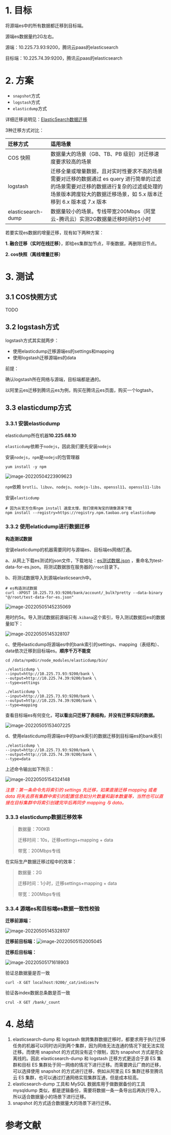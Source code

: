 # 1. 目标

将源端es中的所有数据都迁移到目标端。

源端es数据量约2G左右。

源端：10.225.73.93:9200，腾讯云paas的elasticsearch

目标端：10.225.74.39:9200，腾讯云paas的elasticsearch

# 2. 方案

- `snapshot`方式
- `logstash`方式
- `elasticdump`方式

详细迁移说明见：[ElasticSearch数据迁移](https://cloud.tencent.com/document/product/845/35568)

3种迁移方式对比：

| 迁移方式           | 适用场景                                                     |
| :----------------- | :----------------------------------------------------------- |
| COS 快照           | 数据量大的场景（GB、TB、PB 级别）对迁移速度要求较高的场景    |
| logstash           | 迁移全量或增量数据，且对实时性要求不高的场景需要对迁移的数据通过 es query 进行简单的过滤的场景需要对迁移的数据进行复杂的过滤或处理的场景版本跨度较大的数据迁移场景，如 5.x 版本迁移到 6.x 版本或 7.x 版本 |
| elasticsearch-dump | 数据量较小的场景。专线带宽200Mbps（阿里云-腾讯云）实测2G数据量迁移时间约1小时 |

若要实现es数据的增量迁移，现有如下两种方案：

**1. 融合迁移（实时在线迁移）**，即给es集群加节点，平衡数据，再删除旧节点。

**2. cos快照（离线增量迁移）**

# 3. 测试

## 3.1 COS快照方式

TODO

## 3.2 logstash方式

logstash方式其实就两步：

- 使用elasticdump迁移源端es的settings和mapping
- 使用logstash迁移源端es的data

前提：

确认logstash所在网络与源端，目标端都是通的。

以阿里云es迁移到腾讯云es为例，购买在腾讯云es页面，购买一个logtash，

## 3.3 elasticdump方式

### 3.3.1 安装elasticdump

elasticdump所在机器**10.225.68.10**

`elasticdump`依赖于`nodejs`，因此我们要先安装`nodejs`

安装`nodejs`，`npm`是`nodejs`的包管理器

```shell
yum install -y npm
```

![image-20220504223909623](ElasticSearch数据迁移.assets/image-20220504223909623.png)

`npm`依赖 `brotli`、`libuv`、`nodejs`、`nodejs-libs`、`openssl11`、`openssl11-libs`

安装`elasticdump`

```shell
# 因为从官方仓库npm install 速度太慢，我们使用淘宝的镜像源来下载
npm install --registry=https://registry.npm.taobao.org elasticdump 
```

### 3.3.2 使用elaticdump进行数据迁移

**构造测试数据**

安装elasticdump的机器需要同时与源端es、目标端es网络打通。

a、从网上下载es测试的json文件，下载地址：[es测试数据.json](https://gitee.com/xlh_blog/common_content/blob/master/es%E6%B5%8B%E8%AF%95%E6%95%B0%E6%8D%AE.json#) ，重命名为test-data-for-es.json。将测试数据放在服务器的`/root`目录下。

b、将测试数据导入到源端elasticsearch中。

```shell
# es构造测试数据
curl -XPOST 10.225.73.93:9200/bank/account/_bulk?pretty --data-binary "@/root/test-data-for-es.json"
```

![image-20220505145235069](ElasticSearch数据迁移.assets/image-20220505145235069.png)

用时约5s。导入测试数据前源端只有`.kibana`这个索引，导入测试数据后es的数据量如下：

![image-20220505145328107](ElasticSearch数据迁移.assets/image-20220505145328107.png)

c、使用elasticdump将源端es中的bank索引的settings、mapping（表结构）、data依次迁移到目标端es。**顺序千万不能变**

```shell
cd /data/npmDir/node_modules/elasticdump/bin/

./elasticdump \
--input=http://10.225.73.93:9200/bank \
--output=http://10.225.74.39:9200/bank \
--type=settings

./elasticdump \
--input=http://10.225.73.93:9200/bank \
--output=http://10.225.74.39:9200/bank \
--type=mapping

```

查看目标端es有何变化，**可以看出只迁移了表结构，并没有迁移实际的数据。**

![image-20220505153407225](ElasticSearch数据迁移.assets/image-20220505153407225.png)

d、使用elasticdump将源端es中的bank索引的数据迁移到目标端es的bank索引

```shell
./elasticdump \
--input=http://10.225.73.93:9200/bank \
--output=http://10.225.74.39:9200/bank \
--type=data
```

上述命令输出如下所示：

![image-20220505154324148](ElasticSearch数据迁移.assets/image-20220505154324148.png)

*<font style="color:red;">注意：第一条命令先将索引的 settings 先迁移，如果直接迁移 mapping 或者 data 将失去原有集群中索引的配置信息如分片数量和副本数量等，当然也可以直接在目标集群中将索引创建完毕后再同步 mapping 与 data。</font>*

### 3.3.3 elasticdump数据迁移效率

> 数据量：700KB
>
> 迁移时间：10s，迁移settings+mapping + data
>
> 带宽：200Mbps专线

在实际生产数据迁移过程中的效率：

> 数据量：2G
>
> 迁移时间：1小时，迁移settings+mapping + data
>
> 带宽：200Mbps专线

### 3.3.4 源端es和目标端es数据一致性校验

**迁移前源端：**

![image-20220505145328107](ElasticSearch数据迁移.assets/image-20220505145328107.png)

**迁移前目标端：**![image-20220505152005045](ElasticSearch数据迁移.assets/image-20220505152005045.png)

**迁移后目标端：**

![image-20220505171618903](ElasticSearch数据迁移.assets/image-20220505171618903.png)

验证总数据量是否一致

```shell
curl -X GET localhost:9200/_cat/indices?v
```

验证各index数据总条数是否一致

```shell
crul -X GET /bank/_count
```

# 4. 总结

1. elasticsearch-dump 和 logstash 做跨集群数据迁移时，都要求用于执行迁移任务的机器可以同时访问到两个集群，因为网络无法连通的情况下就无法实现迁移。而使用 snapshot 的方式则没有这个限制，因为 snapshot 方式是完全离线的。因此 elasticsearch-dump 和 logstash 迁移方式更适合于源 ES 集群和目标 ES 集群处于同一网络的情况下进行迁移。而需要跨云厂商的迁移，可以选择使用 snapshot 的方式进行迁移，例如从阿里云 ES 集群迁移至腾讯云 ES 集群，也可以通过打通网络实现集群互通，但是成本较高。
2. elasticsearch-dump 工具和 MySQL 数据库用于做数据备份的工具 mysqldump 类似，都是逻辑备份，需要将数据一条一条导出后再执行导入，所以适合数据量小的场景下进行迁移。
3. snapshot 的方式适合数据量大的场景下进行迁移。



# 参考文献